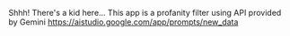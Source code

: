 Shhh! There's a kid here...
This app is a profanity filter using API provided by Gemini https://aistudio.google.com/app/prompts/new_data